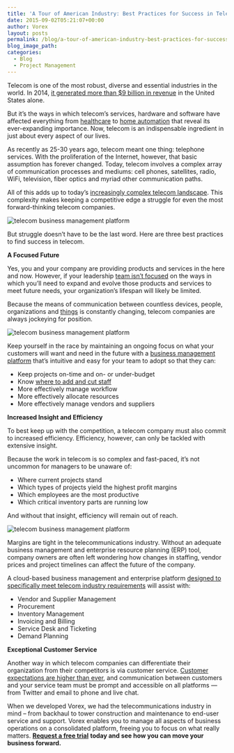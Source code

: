 ```yaml
---
title: 'A Tour of American Industry: Best Practices for Success in Telecom'
date: 2015-09-02T05:21:07+00:00
author: Vorex
layout: posts
permalink: /blog/a-tour-of-american-industry-best-practices-for-success-in-telecom/
blog_image_path:
categories:
  - Blog
  - Project Management
---
```

Telecom is one of the most robust, diverse and essential industries in the world. In 2014, [it generated more than $9 billion in revenue](http://www.inc.com/ss/will-yakowicz/10-best-industries-on-2014-inc-5000.html) in the United States alone.

But it&#8217;s the ways in which telecom&#8217;s services, hardware and software have affected everything from [healthcare](http://www.mckinsey.com/insights/health_systems_and_services/healthcares_digital_future) to [home automation](http://www.csimagazine.com/whitepapers/ArthurDLittle/130119-ADL_Smart%20Home_article.pdf) that reveal its ever-expanding importance. Now, telecom is an indispensable ingredient in just about every aspect of our lives.

<!--more-->

As recently as 25-30 years ago, telecom meant one thing: telephone services. With the proliferation of the Internet, however, that basic assumption has forever changed. Today, telecom involves a complex array of communication processes and mediums: cell phones, satellites, radio, WiFi, television, fiber optics and myriad other communication paths.

All of this adds up to today&#8217;s [increasingly complex telecom landscape](http://www.telecomramblings.com/2015/03/complex-ecosystems-rules-to-survive/). This complexity makes keeping a competitive edge a struggle for even the most forward-thinking telecom companies.

![telecom business management platform](https://media.giphy.com/media/1IDqrFySO6y1a/giphy.gif)

But struggle doesn&#8217;t have to be the last word. Here are three best practices to find success in telecom.

**A Focused Future**

Yes, you and your company are providing products and services in the here and now. However, if your leadership [team isn&#8217;t focused](http://www.vorex.com/3-ways-to-keep-your-team-focused-and-organized-at-work/) on the ways in which you&#8217;ll need to expand and evolve those products and services to meet future needs, your organization&#8217;s lifespan will likely be limited.

Because the means of communication between countless devices, people, organizations and [things](http://www.wired.com/2014/11/the-internet-of-things-bigger/) is constantly changing, telecom companies are always jockeying for position.

![telecom business management platform](https://media.giphy.com/media/2gudYeU87OsWYaIh2/200_s.gif)

Keep yourself in the race by maintaining an ongoing focus on what your customers will want and need in the future with a [business management platform](http://www.vorex.com/industries/telecommunications/) that&#8217;s intuitive and easy for your team to adopt so that they can:

  * Keep projects on-time and on- or under-budget
  * Know [where to add and cut staff](http://www.vorex.com/product/resource-allocation/)
  * More effectively manage workflow
  * More effectively allocate resources
  * More effectively manage vendors and suppliers

**Increased Insight and Efficiency**

To best keep up with the competition, a telecom company must also commit to increased efficiency. Efficiency, however, can only be tackled with extensive insight.

Because the work in telecom is so complex and fast-paced, it&#8217;s not uncommon for managers to be unaware of:

  * Where current projects stand
  * Which types of projects yield the highest profit margins
  * Which employees are the most productive
  * Which critical inventory parts are running low

And without that insight, efficiency will remain out of reach.

![telecom business management platform](https://media.giphy.com/media/PS66xB5cPXKzS/giphy.gif)

Margins are tight in the telecommunications industry. Without an adequate business management and enterprise resource planning (ERP) tool, company owners are often left wondering how changes in staffing, vendor prices and project timelines can affect the future of the company.

A cloud-based business management and enterprise platform [designed to specifically meet telecom industry requirements](http://www.vorex.com/industries/telecommunications/) will assist with:

  * Vendor and Supplier Management
  * Procurement
  * Inventory Management
  * Invoicing and Billing
  * Service Desk and Ticketing
  * Demand Planning

**Exceptional Customer Service**

Another way in which telecom companies can differentiate their organization from their competitors is via customer service. [Customer expectations are higher than ever](http://www.emarketer.com/Article/Companies-Keep-Up-with-Soaring-Customer-Expectations/1012615), and communication between customers and your service team must be prompt and accessible on all platforms &#8212; from Twitter and email to phone and live chat.

When we developed Vorex, we had the telecommunications industry in mind &#8211; from backhaul to tower construction and maintenance to end-user service and support. Vorex enables you to manage all aspects of business operations on a consolidated platform, freeing you to focus on what really matters. [**Request a free trial**](http://www.vorex.com/free-trial/) **today and see how you can move your business forward.**
